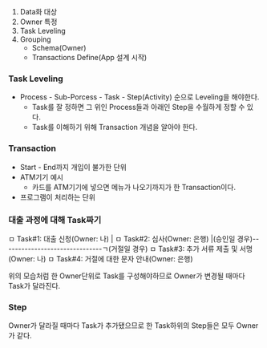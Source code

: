 1. Data화 대상
2. Owner 특정
3. Task Leveling
4. Grouping
	- Schema(Owner)
	- Transactions Define(App 설계 시작)

### Task Leveling
- Process - Sub-Porcess - Task - Step(Activity) 순으로 Leveling을 해야한다.
	- Task를 잘 정하면 그 위인 Process들과 아래인 Step을 수월하게 정할 수 있다.
	- Task를 이해하기 위해 Transaction 개념을 알아야 한다.

### Transaction
- Start - End까지 개입이 불가한 단위
- ATM기기 예시
	- 카드를 ATM기기에 넣으면 메뉴가 나오기까지가 한 Transaction이다.
- 프로그램이 처리하는 단위

### 대출 과정에 대해 Task짜기
ㅁ Task#1: 대출 신청(Owner: 나)
 |
ㅁ Task#2: 심사(Owner: 은행)
 |(승인일 경우)-------------------------------ㄱ(거절일 경우)
ㅁ Task#3: 추가 서류 제출 및 서명(Owner: 나)    ㅁ Task#4: 거절에 대한 문자 안내(Owner: 은행)

위의 모습처럼 한 Owner단위로 Task를 구성해야하므로 Owner가 변경될 때마다 Task가 달라진다.

### Step
Owner가 달라질 때마다 Task가 추가됐으므로 한 Task하위의 Step들은 모두 Owner가 같다.
